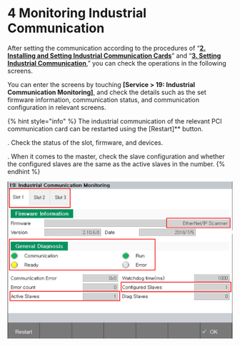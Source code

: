 ﻿# 4 Monitoring Industrial Communication

After setting the communication according to the procedures of “[**2. Installing and Setting Industrial Communication Cards**](../2-mounting-settings-industrial-communication-card/2-1-PCI-industrial-communication-card.md)” and “[**3. Setting Industrial Communication**](../3-settings-industrial-communication/3-1-Settings-firmware.md),” you can check the operations in the following screens.

You can enter the screens by touching **\[Service > 19: Industrial Communication Monitoring]**, and check the details such as the set firmware information, communication status, and communication configuration in relevant screens.

{% hint style="info" %}
The industrial communication of the relevant PCI communication card can be restarted using the \[Restart]** button.

\.      Check the status of the slot, firmware, and devices.

\.      When it comes to the master, check the slave configuration and whether the configured slaves are the same as the active slaves in the number. 
{% endhint %}

![[Figure 4-1 Industrial Communication Monitoring]](<../_assets/4-Monitoring/image_1.png>)


